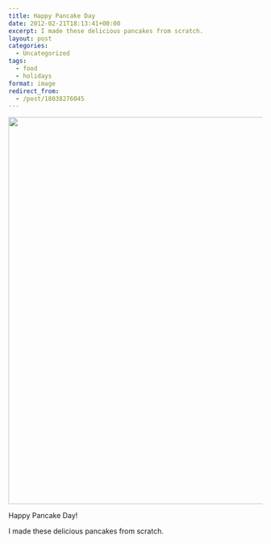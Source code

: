 ```yaml
---
title: Happy Pancake Day
date: 2012-02-21T18:13:41+00:00
excerpt: I made these delicious pancakes from scratch.
layout: post
categories:
  - Uncategorized
tags:
  - food
  - holidays
format: image
redirect_from:
  - /post/18038276045
---
```

<img class="alignnone size-full wp-image-139" src="https://dv8b8dkxht4vb.cloudfront.net/img/tumblr_lzrpytvdLW1qlv5s6o1_1280.jpg" alt="" width="1280" height="766" srcset="https://dv8b8dkxht4vb.cloudfront.net/img/tumblr_lzrpytvdLW1qlv5s6o1_1280.jpg 1280w, https://dv8b8dkxht4vb.cloudfront.net/img/tumblr_lzrpytvdLW1qlv5s6o1_1280-300x179.jpg 300w, https://dv8b8dkxht4vb.cloudfront.net/img/tumblr_lzrpytvdLW1qlv5s6o1_1280-1024x612.jpg 1024w, https://dv8b8dkxht4vb.cloudfront.net/img/tumblr_lzrpytvdLW1qlv5s6o1_1280-500x300.jpg 500w" sizes="(max-width: 1280px) 100vw, 1280px" />

Happy Pancake Day!

I made these delicious pancakes from scratch.